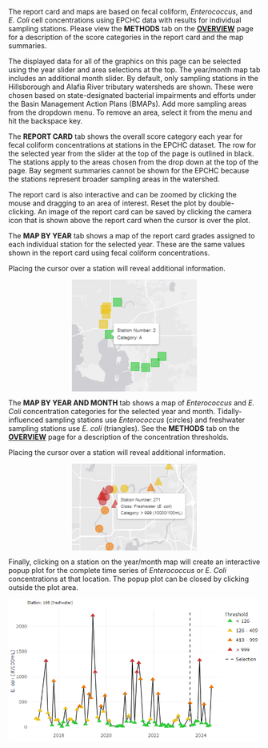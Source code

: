 The report card and maps are based on fecal coliform, *Enterococcus*, and *E. Coli* cell concentrations using EPCHC data with results for individual sampling stations. Please view the __METHODS__ tab on the [__OVERVIEW__](#overview) page for a description of the score categories in the report card and the map summaries. 

The displayed data for all of the graphics on this page can be selected using the year slider and area selections at the top.  The year/month map tab includes an additional month slider. By default, only sampling stations in the Hillsborough and Alafia River tributary watersheds are shown. These were chosen based on state-designated bacterial impairments and efforts under the Basin Management Action Plans (BMAPs). Add more sampling areas from the dropdown menu. To remove an area, select it from the menu and hit the backspace key.

The __REPORT CARD__ tab shows the overall score category each year for fecal coliform concentrations at stations in the EPCHC dataset.  The row for the selected year from the slider at the top of the page is outlined in black. The stations apply to the areas chosen from the drop down at the top of the page. Bay segment summaries cannot be shown for the EPCHC because the stations represent broader sampling areas in the watershed.

The report card is also interactive and can be zoomed by clicking the mouse and dragging to an area of interest.  Reset the plot by double-clicking.  An image of the report card can be saved by clicking the camera icon that is shown above the report card when the cursor is over the plot. 

The __MAP BY YEAR__ tab shows a map of the report card grades assigned to each individual station for the selected year. These are the same values shown in the report card using fecal coliform concentrations.

Placing the cursor over a station will reveal additional information. 

<img src='epchcyrmapex.png' style='width: 250px; display: block; margin: 0 auto;'>  

The __MAP BY YEAR AND MONTH__ tab shows a map of *Enterococcus* and *E. Coli* concentration categories for the selected year and month. Tidally-influenced sampling stations use *Enterococcus* (circles) and freshwater sampling stations use *E. coli* (triangles). See the __METHODS__ tab on the [__OVERVIEW__](#overview) page for a description of the concentration thresholds.

Placing the cursor over a station will reveal additional information. 

<img src='epchcyrmomapex.png' style='width: 250px; display: block; margin: 0 auto;'>   

Finally, clicking on a station on the year/month map will create an interactive popup plot for the complete time series of *Enterococcus* or *E. Coli* concentrations at that location. The popup plot can be closed by clicking outside the plot area.

<img src='epchcmodalex.png' style='width: 550px; display: block; margin: 0 auto;'> 